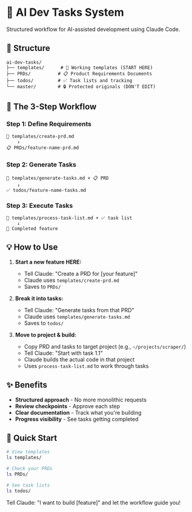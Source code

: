 # 🚀 AI Dev Tasks System

Structured workflow for AI-assisted development using Claude Code.

## 📁 Structure

```
ai-dev-tasks/
├── templates/      # 📝 Working templates (START HERE)
├── PRDs/          # 📋 Product Requirements Documents
├── todos/         # ✅ Task lists and tracking
└── master/        # 🔒 Protected originals (DON'T EDIT)
```

## 🔄 The 3-Step Workflow

### Step 1: Define Requirements
```
📝 templates/create-prd.md 
    ↓
📋 PRDs/feature-name-prd.md
```

### Step 2: Generate Tasks
```
📝 templates/generate-tasks.md + 📋 PRD
    ↓
✅ todos/feature-name-tasks.md
```

### Step 3: Execute Tasks
```
📝 templates/process-task-list.md + ✅ task list
    ↓
🎯 Completed feature
```

## 💡 How to Use

1. **Start a new feature HERE:**
   - Tell Claude: "Create a PRD for [your feature]"
   - Claude uses `templates/create-prd.md`
   - Saves to `PRDs/`

2. **Break it into tasks:**
   - Tell Claude: "Generate tasks from that PRD"
   - Claude uses `templates/generate-tasks.md`
   - Saves to `todos/`

3. **Move to project & build:**
   - Copy PRD and tasks to target project (e.g., `~/projects/scraper/`)
   - Tell Claude: "Start with task 1.1"
   - Claude builds the actual code in that project
   - Uses `process-task-list.md` to work through tasks

## ✨ Benefits

- **Structured approach** - No more monolithic requests
- **Review checkpoints** - Approve each step
- **Clear documentation** - Track what you're building
- **Progress visibility** - See tasks getting completed

## 🎯 Quick Start

```bash
# View templates
ls templates/

# Check your PRDs
ls PRDs/

# See task lists
ls todos/
```

Tell Claude: "I want to build [feature]" and let the workflow guide you!